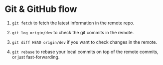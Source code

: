 # Git & GitHub flow

1. `git fetch` to fetch the latest information in the remote repo.

2. `git log origin/dev` to check the git commits in the remote.

3. `git diff HEAD origin/dev` if you want to check changes in the remote.

4. `git rebase` to rebase your local commits on top of the remote commits, or just
   fast-forwarding.
